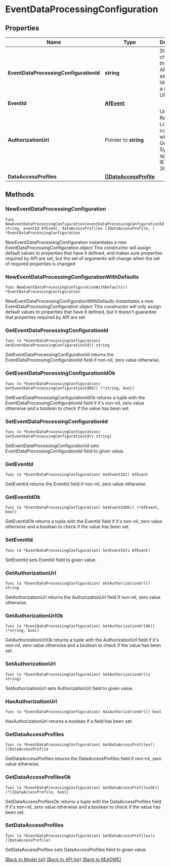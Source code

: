 # EventDataProcessingConfiguration

## Properties

Name | Type | Description | Notes
------------ | ------------- | ------------- | -------------
**EventDataProcessingConfigurationId** | **string** | String chosen by the 5GMS AF to serve as an identifier in a resource URI. | 
**EventId** | [**AfEvent**](AfEvent.md) |  | 
**AuthorizationUrl** | Pointer to **string** | Uniform Resource Locator, comforming with the URI Generic Syntax specified in IETF RFC 3986. | [optional] 
**DataAccessProfiles** | [**[]DataAccessProfile**](DataAccessProfile.md) |  | 

## Methods

### NewEventDataProcessingConfiguration

`func NewEventDataProcessingConfiguration(eventDataProcessingConfigurationId string, eventId AfEvent, dataAccessProfiles []DataAccessProfile, ) *EventDataProcessingConfiguration`

NewEventDataProcessingConfiguration instantiates a new EventDataProcessingConfiguration object
This constructor will assign default values to properties that have it defined,
and makes sure properties required by API are set, but the set of arguments
will change when the set of required properties is changed

### NewEventDataProcessingConfigurationWithDefaults

`func NewEventDataProcessingConfigurationWithDefaults() *EventDataProcessingConfiguration`

NewEventDataProcessingConfigurationWithDefaults instantiates a new EventDataProcessingConfiguration object
This constructor will only assign default values to properties that have it defined,
but it doesn't guarantee that properties required by API are set

### GetEventDataProcessingConfigurationId

`func (o *EventDataProcessingConfiguration) GetEventDataProcessingConfigurationId() string`

GetEventDataProcessingConfigurationId returns the EventDataProcessingConfigurationId field if non-nil, zero value otherwise.

### GetEventDataProcessingConfigurationIdOk

`func (o *EventDataProcessingConfiguration) GetEventDataProcessingConfigurationIdOk() (*string, bool)`

GetEventDataProcessingConfigurationIdOk returns a tuple with the EventDataProcessingConfigurationId field if it's non-nil, zero value otherwise
and a boolean to check if the value has been set.

### SetEventDataProcessingConfigurationId

`func (o *EventDataProcessingConfiguration) SetEventDataProcessingConfigurationId(v string)`

SetEventDataProcessingConfigurationId sets EventDataProcessingConfigurationId field to given value.


### GetEventId

`func (o *EventDataProcessingConfiguration) GetEventId() AfEvent`

GetEventId returns the EventId field if non-nil, zero value otherwise.

### GetEventIdOk

`func (o *EventDataProcessingConfiguration) GetEventIdOk() (*AfEvent, bool)`

GetEventIdOk returns a tuple with the EventId field if it's non-nil, zero value otherwise
and a boolean to check if the value has been set.

### SetEventId

`func (o *EventDataProcessingConfiguration) SetEventId(v AfEvent)`

SetEventId sets EventId field to given value.


### GetAuthorizationUrl

`func (o *EventDataProcessingConfiguration) GetAuthorizationUrl() string`

GetAuthorizationUrl returns the AuthorizationUrl field if non-nil, zero value otherwise.

### GetAuthorizationUrlOk

`func (o *EventDataProcessingConfiguration) GetAuthorizationUrlOk() (*string, bool)`

GetAuthorizationUrlOk returns a tuple with the AuthorizationUrl field if it's non-nil, zero value otherwise
and a boolean to check if the value has been set.

### SetAuthorizationUrl

`func (o *EventDataProcessingConfiguration) SetAuthorizationUrl(v string)`

SetAuthorizationUrl sets AuthorizationUrl field to given value.

### HasAuthorizationUrl

`func (o *EventDataProcessingConfiguration) HasAuthorizationUrl() bool`

HasAuthorizationUrl returns a boolean if a field has been set.

### GetDataAccessProfiles

`func (o *EventDataProcessingConfiguration) GetDataAccessProfiles() []DataAccessProfile`

GetDataAccessProfiles returns the DataAccessProfiles field if non-nil, zero value otherwise.

### GetDataAccessProfilesOk

`func (o *EventDataProcessingConfiguration) GetDataAccessProfilesOk() (*[]DataAccessProfile, bool)`

GetDataAccessProfilesOk returns a tuple with the DataAccessProfiles field if it's non-nil, zero value otherwise
and a boolean to check if the value has been set.

### SetDataAccessProfiles

`func (o *EventDataProcessingConfiguration) SetDataAccessProfiles(v []DataAccessProfile)`

SetDataAccessProfiles sets DataAccessProfiles field to given value.



[[Back to Model list]](../README.md#documentation-for-models) [[Back to API list]](../README.md#documentation-for-api-endpoints) [[Back to README]](../README.md)


